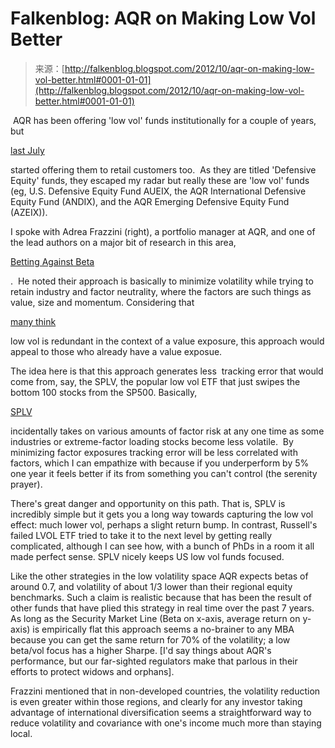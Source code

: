 <!--yml
category: 未分类
date: 2024-05-12 20:19:51
-->

# Falkenblog: AQR on Making Low Vol Better

> 来源：[http://falkenblog.blogspot.com/2012/10/aqr-on-making-low-vol-better.html#0001-01-01](http://falkenblog.blogspot.com/2012/10/aqr-on-making-low-vol-better.html#0001-01-01)

 AQR has been offering 'low vol' funds institutionally for a couple of years, but

[last July](http://articles.marketwatch.com/2012-07-18/finance/32715480_1_equity-index-equity-like-returns-powershares-s-p)

started offering them to retail customers too.  As they are titled 'Defensive Equity' funds, they escaped my radar but really these are 'low vol' funds (eg, U.S. Defensive Equity Fund AUEIX, the AQR International Defensive Equity Fund (ANDIX), and the AQR Emerging Defensive Equity Fund (AZEIX)).

I spoke with Adrea Frazzini (right), a portfolio manager at AQR, and one of the lead authors on a major bit of research in this area,

[Betting Against Beta](http://pages.stern.nyu.edu/~lpederse/papers/BettingAgainstBeta.pdf)

.  He noted their approach is basically to minimize volatility while trying to retain industry and factor neutrality, where the factors are such things as value, size and momentum. Considering that

[many think](http://papers.ssrn.com/sol3/papers.cfm?abstract_id=1681306)

low vol is redundant in the context of a value exposure, this approach would appeal to those who already have a value exposue.

The idea here is that this approach generates less  tracking error that would come from, say, the SPLV, the popular low vol ETF that just swipes the bottom 100 stocks from the SP500\. Basically,

[SPLV](http://www.invescopowershares.com/products/overview.aspx?ticker=SPLV)

incidentally takes on various amounts of factor risk at any one time as some industries or extreme-factor loading stocks become less volatile.  By minimizing factor exposures tracking error will be less correlated with factors, which I can empathize with because if you underperform by 5% one year it feels better if its from something you can't control (the serenity prayer).

There's great danger and opportunity on this path. That is, SPLV is incredibly simple but it gets you a long way towards capturing the low vol effect: much lower vol, perhaps a slight return bump. In contrast, Russell's failed LVOL ETF tried to take it to the next level by getting really complicated, although I can see how, with a bunch of PhDs in a room it all made perfect sense. SPLV nicely keeps US low vol funds focused.

Like the other strategies in the low volatility space AQR expects betas of around 0.7, and volatility of about 1/3 lower than their regional equity benchmarks. Such a claim is realistic because that has been the result of other funds that have plied this strategy in real time over the past 7 years. As long as the Security Market Line (Beta on x-axis, average return on y-axis) is empirically flat this approach seems a no-brainer to any MBA because you can get the same return for 70% of the volatility; a low beta/vol focus has a higher Sharpe. [I'd say things about AQR's performance, but our far-sighted regulators make that parlous in their efforts to protect widows and orphans].

Frazzini mentioned that in non-developed countries, the volatility reduction is even greater within those regions, and clearly for any investor taking advantage of international diversification seems a straightforward way to reduce volatility and covariance with one's income much more than staying local.